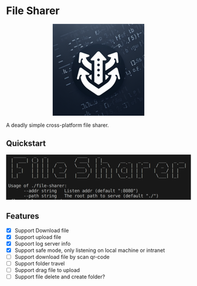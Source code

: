 # File Sharer
<p align="center"><img src="file-sharer.png" width=250/></p>

A deadly simple cross-platform file sharer.

## Quickstart
![help](help.png)

## Features
- [x] Support Download file
- [x] Support upload file
- [x] Supoort log server info
- [x] Support safe mode, only listening on local machine or intranet
- [ ] Support download file by scan qr-code
- [ ] Support folder travel
- [ ] Support drag file to upload
- [ ] Support file delete and create folder?